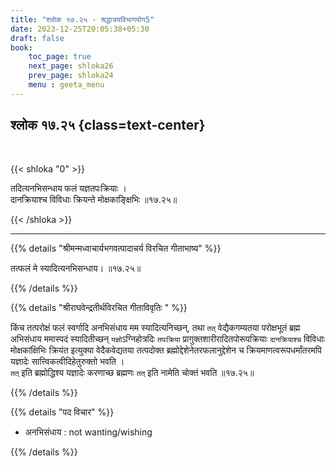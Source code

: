 ```yaml
---
title: "श्लोक १७.२५ - श्रद्धात्रयविभागयोग5"
date: 2023-12-25T20:05:38+05:30
draft: false
book:
    toc_page: true
    next_page: shloka26
    prev_page: shloka24
    menu : geeta_menu
---
```




## श्लोक १७.२५ {class=text-center}

<br/>

{{< shloka  "0"  >}}

तदित्यनभिसन्धाय फलं यज्ञतपःक्रियाः ।  
दानक्रियाश्च विविधाः क्रियन्ते मोक्षकाङ्क्षिभिः ॥१७.२५॥

{{< /shloka >}}

---


{{% details "श्रीमन्मध्वाचार्यभगवत्पादाचर्य विरचित  गीताभाष्य" %}}

तत्फलं मे स्यादित्यनभिसन्धाय। ॥१७.२५॥

{{% /details %}}



{{% details "श्रीराघवेन्द्रतीर्थविरचित गीताविवृतिः " %}}

किंच तत्परोक्षं फलं स्वर्गादि अनभिसंधाय मम
स्यादित्यनिच्छन्‌, तथा `तत्` वेद्यैकगम्यतया परोक्षभूतं ब्रह्म 
अभिसंधाय ममास्पदं स्यादितीच्छन्‌ `यज्ञो`ऽग्निहोत्रदिः 
`तपःक्रिया` प्रागुक्तशारीरादितपोरूपक्रियाः `दानक्रियाश्च` विविधाः
मोक्षकांक्षिभिः क्रियंत इत्युक्या वेदैकवेद्यतया तत्पदोक्त 
ब्रह्मोद्देशेनेतरफलानुद्देशेन च क्रियमाणत्वरूपधर्मांतरमपि 
यज्ञादेः सात्त्विकत्वीदिहेतुरुक्तो भवति ।  
`तत्` इति ब्रह्मोद्धिश्य यज्ञादेः करणाच्छ ब्रह्मणः `तत्` इति 
नामेति चोक्तं भवति ॥१७.२५॥

{{% /details %}}



{{% details "पद विचार" %}}

- अनभिसंधाय : not wanting/wishing

{{% /details %}}
